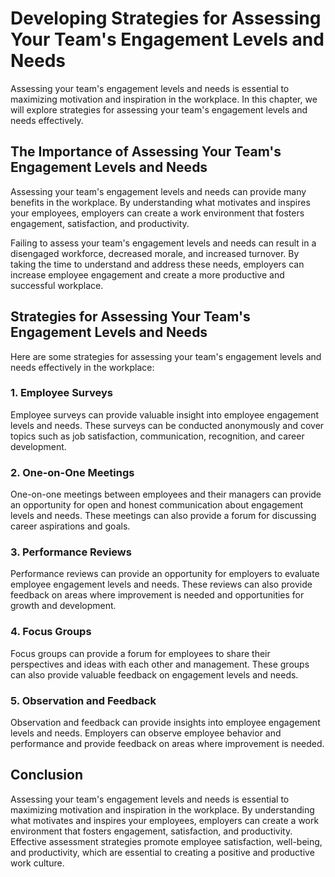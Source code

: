 Developing Strategies for Assessing Your Team's Engagement Levels and Needs
=========================================================================================================================================

Assessing your team's engagement levels and needs is essential to maximizing motivation and inspiration in the workplace. In this chapter, we will explore strategies for assessing your team's engagement levels and needs effectively.

The Importance of Assessing Your Team's Engagement Levels and Needs
-------------------------------------------------------------------

Assessing your team's engagement levels and needs can provide many benefits in the workplace. By understanding what motivates and inspires your employees, employers can create a work environment that fosters engagement, satisfaction, and productivity.

Failing to assess your team's engagement levels and needs can result in a disengaged workforce, decreased morale, and increased turnover. By taking the time to understand and address these needs, employers can increase employee engagement and create a more productive and successful workplace.

Strategies for Assessing Your Team's Engagement Levels and Needs
----------------------------------------------------------------

Here are some strategies for assessing your team's engagement levels and needs effectively in the workplace:

### 1. Employee Surveys

Employee surveys can provide valuable insight into employee engagement levels and needs. These surveys can be conducted anonymously and cover topics such as job satisfaction, communication, recognition, and career development.

### 2. One-on-One Meetings

One-on-one meetings between employees and their managers can provide an opportunity for open and honest communication about engagement levels and needs. These meetings can also provide a forum for discussing career aspirations and goals.

### 3. Performance Reviews

Performance reviews can provide an opportunity for employers to evaluate employee engagement levels and needs. These reviews can also provide feedback on areas where improvement is needed and opportunities for growth and development.

### 4. Focus Groups

Focus groups can provide a forum for employees to share their perspectives and ideas with each other and management. These groups can also provide valuable feedback on engagement levels and needs.

### 5. Observation and Feedback

Observation and feedback can provide insights into employee engagement levels and needs. Employers can observe employee behavior and performance and provide feedback on areas where improvement is needed.

Conclusion
----------

Assessing your team's engagement levels and needs is essential to maximizing motivation and inspiration in the workplace. By understanding what motivates and inspires your employees, employers can create a work environment that fosters engagement, satisfaction, and productivity. Effective assessment strategies promote employee satisfaction, well-being, and productivity, which are essential to creating a positive and productive work culture.
